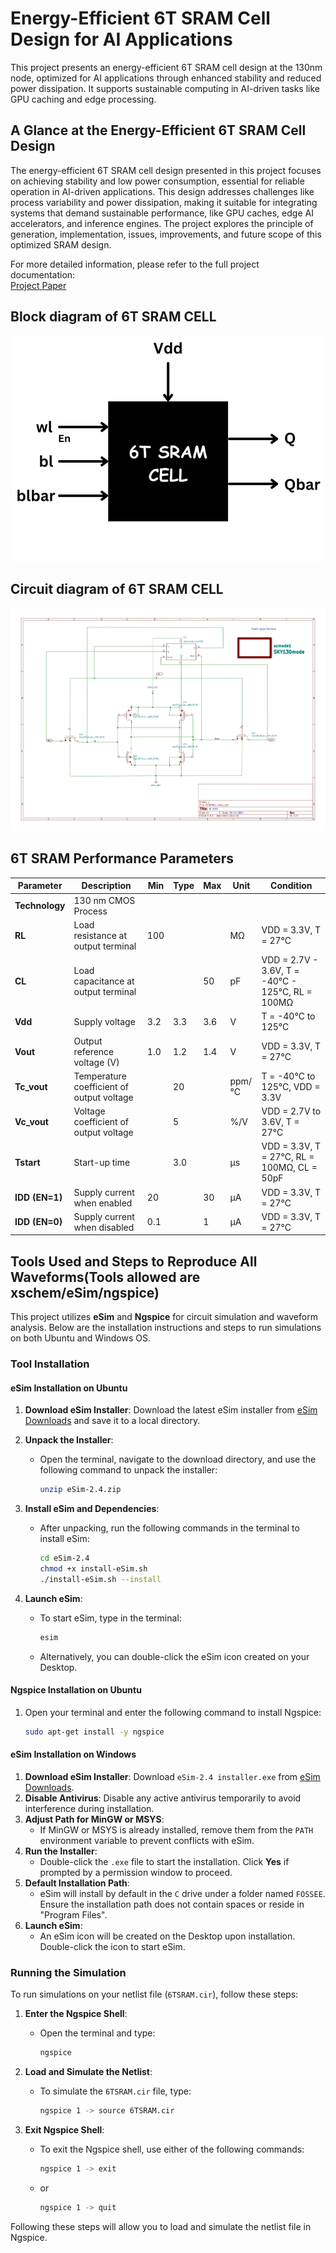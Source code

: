 # Energy-Efficient 6T SRAM Cell Design for AI Applications

This project presents an energy-efficient 6T SRAM cell design at the 130nm node, optimized for AI applications through enhanced stability and reduced power dissipation. It supports sustainable computing in AI-driven tasks like GPU caching and edge processing.

## A Glance at the Energy-Efficient 6T SRAM Cell Design

The energy-efficient 6T SRAM cell design presented in this project focuses on achieving stability and low power consumption, essential for reliable operation in AI-driven applications. This design addresses challenges like process variability and power dissipation, making it suitable for integrating systems that demand sustainable performance, like GPU caches, edge AI accelerators, and inference engines. The project explores the principle of generation, implementation, issues, improvements, and future scope of this optimized SRAM design.

For more detailed information, please refer to the full project documentation:  
[Project Paper](./Documentation/VSDHACKATHON_Preethigrace.pdf)

## Block diagram of 6T SRAM CELL

<div align="center">
  <img src="https://github.com/Preethigrace-7/6TSRAM/blob/main/Images/BLOCK%20DIAGRAM.png" alt="Project Screenshot">
</div>

## Circuit diagram of 6T SRAM CELL

<div align="center">
  <img src="https://github.com/Preethigrace-7/6TSRAM/blob/main/Images/Schematic_page-0001.jpg" alt="Circuit Diagram">
</div>

## 6T SRAM Performance Parameters

| **Parameter**              | **Description**                                               | **Min**  | **Type** | **Max**  | **Unit** | **Condition**                                                        |
|----------------------------|---------------------------------------------------------------|---------|----------|---------|----------|----------------------------------------------------------------------|
| **Technology**              | 130 nm CMOS Process                                           |         |          |         |          |                                                                      |
| **RL**                      | Load resistance at output terminal                            | 100     |          |         | MΩ       | VDD = 3.3V, T = 27°C                                                 |
| **CL**                      | Load capacitance at output terminal                           |         |          | 50      | pF       | VDD = 2.7V - 3.6V, T = -40°C - 125°C, RL = 100MΩ                       |
| **Vdd**                     | Supply voltage                                                | 3.2     | 3.3      | 3.6     | V        | T = -40°C to 125°C                                                    |
| **Vout**                    | Output reference voltage (V)                                  | 1.0     | 1.2      | 1.4     | V        | VDD = 3.3V, T = 27°C                                                  |
| **Tc_vout**                 | Temperature coefficient of output voltage                     |         | 20       |         | ppm/°C   | T = -40°C to 125°C, VDD = 3.3V                                        |
| **Vc_vout**                 | Voltage coefficient of output voltage                         |         | 5        |         | %/V      | VDD = 2.7V to 3.6V, T = 27°C                                          |
| **Tstart**                  | Start-up time                                                 |         | 3.0      |         | μs       | VDD = 3.3V, T = 27°C, RL = 100MΩ, CL = 50pF                            |
| **IDD (EN=1)**              | Supply current when enabled                                   | 20      |          | 30      | μA       | VDD = 3.3V, T = 27°C                                                  |
| **IDD (EN=0)**              | Supply current when disabled                                  | 0.1     |          | 1       | μA       | VDD = 3.3V, T = 27°C                                                  |

## Tools Used and Steps to Reproduce All Waveforms(Tools allowed are xschem/eSim/ngspice)

This project utilizes **eSim** and **Ngspice** for circuit simulation and waveform analysis. Below are the installation instructions and steps to run simulations on both Ubuntu and Windows OS.

### Tool Installation

#### eSim Installation on Ubuntu

1. **Download eSim Installer**: Download the latest eSim installer from [eSim Downloads](http://esim.fossee.in/downloads) and save it to a local directory.
   
2. **Unpack the Installer**:
   - Open the terminal, navigate to the download directory, and use the following command to unpack the installer:

     ```bash
     unzip eSim-2.4.zip
     ```

3. **Install eSim and Dependencies**:
   - After unpacking, run the following commands in the terminal to install eSim:

     ```bash
     cd eSim-2.4
     chmod +x install-eSim.sh
     ./install-eSim.sh --install
     ```

4. **Launch eSim**:
   - To start eSim, type in the terminal:

     ```bash
     esim
     ```

   - Alternatively, you can double-click the eSim icon created on your Desktop.

#### Ngspice Installation on Ubuntu

1. Open your terminal and enter the following command to install Ngspice:

   ```bash
   sudo apt-get install -y ngspice
   ```

#### eSim Installation on Windows

1. **Download eSim Installer**: Download `eSim-2.4 installer.exe` from [eSim Downloads](https://esim.fossee.in/downloads).
2. **Disable Antivirus**: Disable any active antivirus temporarily to avoid interference during installation.
3. **Adjust Path for MinGW or MSYS**:
   - If MinGW or MSYS is already installed, remove them from the `PATH` environment variable to prevent conflicts with eSim.
4. **Run the Installer**:
   - Double-click the `.exe` file to start the installation. Click **Yes** if prompted by a permission window to proceed.
5. **Default Installation Path**:
   - eSim will install by default in the `C` drive under a folder named `FOSSEE`. Ensure the installation path does not contain spaces or reside in "Program Files".
6. **Launch eSim**:
   - An eSim icon will be created on the Desktop upon installation. Double-click the icon to start eSim.

### Running the Simulation

To run simulations on your netlist file (`6TSRAM.cir`), follow these steps:

1. **Enter the Ngspice Shell**:
   - Open the terminal and type:

     ```bash
     ngspice
     ```

2. **Load and Simulate the Netlist**:
   - To simulate the `6TSRAM.cir` file, type:

     ```bash
     ngspice 1 -> source 6TSRAM.cir
     ```

3. **Exit Ngspice Shell**:
   - To exit the Ngspice shell, use either of the following commands:

     ```bash
     ngspice 1 -> exit
     ```
   - or

     ```bash
     ngspice 1 -> quit
     ```

Following these steps will allow you to load and simulate the netlist file in Ngspice.

